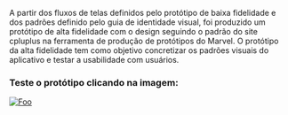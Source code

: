 A partir dos fluxos de telas definidos pelo protótipo de baixa fidelidade e dos padrões definido pelo guia de identidade visual, foi produzido um protótipo de alta fidelidade com o design seguindo o padrão do site cpluplus na ferramenta de produção de protótipos do Marvel. O protótipo da alta fidelidade tem como objetivo concretizar os padrões visuais do aplicativo e testar a usabilidade com usuários.

### Teste o protótipo clicando na imagem:
[![Foo](https://user-images.githubusercontent.com/42192251/68170785-e4584480-ff4f-11e9-82ce-30b4f618af42.png)](https://marvelapp.com/9h6igi6/screen/63152610)

